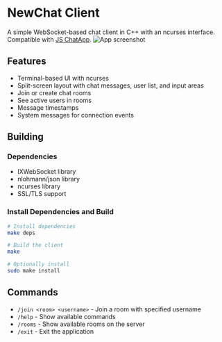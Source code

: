 # NewChat Client

A simple WebSocket-based chat client in C++ with an ncurses interface. Compatible with [JS ChatApp](https://github.com/NasiadkaMaciej/ChatApp).
![App screenshot](https://nasiadka.pl/projects/CPPChat/chat.png)

## Features
- Terminal-based UI with ncurses
- Split-screen layout with chat messages, user list, and input areas
- Join or create chat rooms
- See active users in rooms
- Message timestamps
- System messages for connection events

## Building

### Dependencies
- IXWebSocket library
- nlohmann/json library
- ncurses library
- SSL/TLS support

### Install Dependencies and Build
```bash
# Install dependencies
make deps

# Build the client
make

# Optionally install
sudo make install
```

## Commands
- `/join <room> <username>` - Join a room with specified username
- `/help` - Show available commands
- `/rooms` - Show available rooms on the server
- `/exit` - Exit the application
